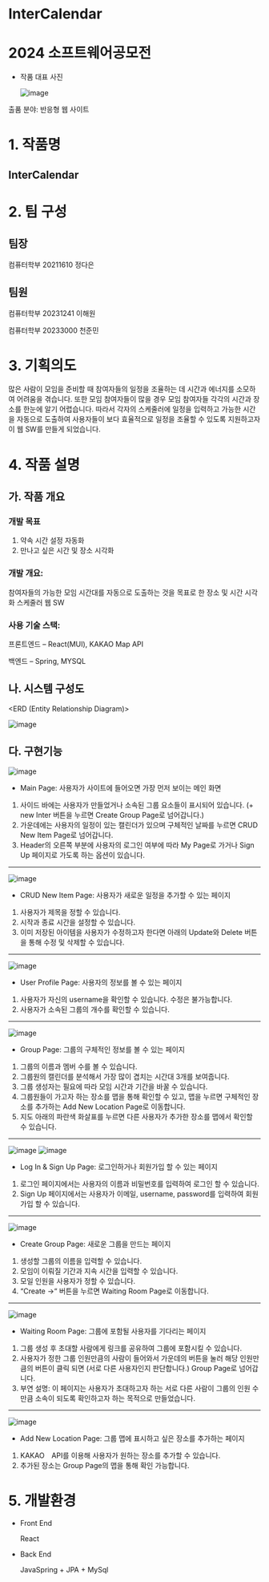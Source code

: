 # InterCalendar 

# 2024 소프트웨어공모전
* 작품 대표 사진
  
  ![image](https://github.com/user-attachments/assets/4b45e833-be6c-4826-80d2-d27fcd0655a3)

출품 분야: 반응형 웹 사이트 

# 1. 작품명
## InterCalendar

# 2. 팀 구성
## 팀장 

컴퓨터학부 20211610 정다은

## 팀원 

컴퓨터학부 20231241 이해원

컴퓨터학부 20233000 천준민

# 3. 기획의도
 많은 사람이 모임을 준비할 때 참여자들의 일정을 조율하는 데 시간과 에너지를 소모하여 어려움을 겪습니다. 또한 모임 참여자들이 많을 경우 모임 참여자들 각각의 시간과 장소를 한눈에 알기 어렵습니다. 따라서 각자의 스케줄러에 일정을 입력하고 가능한 시간을 자동으로 도출하여 사용자들이 보다 효율적으로 일정을 조율할 수 있도록 지원하고자 이 웹 SW를 만들게 되었습니다.

# 4. 작품 설명
## 가. 작품 개요
### 개발 목표
 1. 약속 시간 설정 자동화
 2. 만나고 싶은 시간 및 장소 시각화


### 개발 개요: 
참여자들의 가능한 모임 시간대를 자동으로 도출하는 것을 목표로 한 장소 및 시간 시각화 스케줄러 웹 SW


### 사용 기술 스택:
프론트엔드 – React(MUI), KAKAO Map API

백엔드 – Spring, MYSQL


## 나. 시스템 구성도
 <ERD (Entity Relationship Diagram)>
 
 ![image](https://github.com/user-attachments/assets/9850c8f6-eb01-4fc5-aa58-b452331a67a4)

## 다. 구현기능
![image](https://github.com/user-attachments/assets/11b56a51-dc12-4e42-b0cb-025da89e5b28)

* Main Page: 사용자가 사이트에 들어오면 가장 먼저 보이는 메인 화면
1. 사이드 바에는 사용자가 만들었거나 소속된 그룹 요소들이 표시되어 있습니다. (+ new Inter 버튼을 누르면 Create Group Page로 넘어갑니다.)
2. 가운데에는 사용자의 일정이 있는 캘린더가 있으며 구체적인 날짜를 누르면 CRUD New Item Page로 넘어갑니다.
3. Header의 오른쪽 부분에 사용자의 로그인 여부에 따라 My Page로 가거나 Sign Up 페이지로 가도록 하는 옵션이 있습니다.
---
![image](https://github.com/user-attachments/assets/c222b1d0-488c-4d00-985d-4a26028b339e)

* CRUD New Item Page: 사용자가 새로운 일정을 추가할 수 있는 페이지
1. 사용자가 제목을 정할 수 있습니다.
2. 시작과 종료 시간을 설정할 수 있습니다.
3. 이미 저장된 아이템을 사용자가 수정하고자 한다면 아래의 Update와 Delete 버튼을 통해 수정 및 삭제할 수 있습니다.
---
![image](https://github.com/user-attachments/assets/445a1428-cbf0-49f8-8792-f760a84f2a66)

* User Profile Page: 사용자의 정보를 볼 수 있는 페이지
1. 사용자가 자신의 username을 확인할 수 있습니다. 수정은 불가능합니다.
2. 사용자가 소속된 그룹의 개수를 확인할 수 있습니다.
---
![image](https://github.com/user-attachments/assets/88174b46-42cc-48c4-ae26-f9164cf1a62c)

* Group Page: 그룹의 구체적인 정보를 볼 수 있는 페이지
1. 그룹의 이름과 멤버 수를 볼 수 있습니다.
2. 그룹원의 캘린더를 분석해서 가장 많이 겹치는 시간대 3개를 보여줍니다.
3. 그룹 생성자는 필요에 따라 모임 시간과 기간을 바꿀 수 있습니다.
4. 그룹원들이 가고자 하는 장소를 맵을 통해 확인할 수 있고, 맵을 누르면 구체적인 장소를 추가하는 Add New Location Page로 이동합니다. 
5. 지도 아래의 파란색 화살표를 누르면 다른 사용자가 추가한 장소를 맵에서 확인할 수 있습니다.
---
![image](https://github.com/user-attachments/assets/c6ffcb8e-7a2b-4866-bce8-f2fdc81902fa)
![image](https://github.com/user-attachments/assets/5dcc43b5-166b-487d-9779-96c040602587)

* Log In & Sign Up Page: 로그인하거나 회원가입 할 수 있는 페이지
1. 로그인 페이지에서는 사용자의 이름과 비밀번호를 입력하여 로그인 할 수 있습니다.
2. Sign Up 페이지에서는 사용자가 이메일, username, password를 입력하여 회원가입 할 수 있습니다.
---
![image](https://github.com/user-attachments/assets/da54e224-ab6a-4291-943a-91c01eac0377)

* Create Group Page: 새로운 그룹을 만드는 페이지
1. 생성할 그룹의 이름을 입력할 수 있습니다.
2. 모임이 이뤄질 기간과 지속 시간을 입력할 수 있습니다.
3. 모일 인원을 사용자가 정할 수 있습니다.
4. “Create ->“ 버튼을 누르면 Waiting Room Page로 이동합니다.
---
![image](https://github.com/user-attachments/assets/75c92f21-e2b9-45bf-aba7-7846f2940275)

* Waiting Room Page: 그룹에 포함될 사용자를 기다리는 페이지
1. 그룹 생성 후 초대할 사람에게 링크를 공유하여 그룹에 포함시킬 수 있습니다.
2. 사용자가 정한 그룹 인원만큼의 사람이 들어와서 가운데의 버튼을 눌러 해당 인원만큼의 버튼이 클릭 되면 (서로 다른 사용자인지 판단합니다.) Group Page로 넘어갑니다.
3. 부연 설명: 이 페이지는 사용자가 초대하고자 하는 서로 다른 사람이 그룹의 인원 수만큼 소속이 되도록 확인하고자 하는 목적으로 만들었습니다. 
---
![image](https://github.com/user-attachments/assets/42eaa1b0-2ec1-4059-8955-b8d58fb7c392)

* Add New Location Page: 그룹 맵에 표시하고 싶은 장소를 추가하는 페이지
1. KAKAO　API를 이용해 사용자가 원하는 장소를 추가할 수 있습니다.
2. 추가된 장소는 Group Page의 맵을 통해 확인 가능합니다.

# 5. 개발환경
* Front End
  
  React

* Back End
  
  JavaSpring + JPA + MySql 
